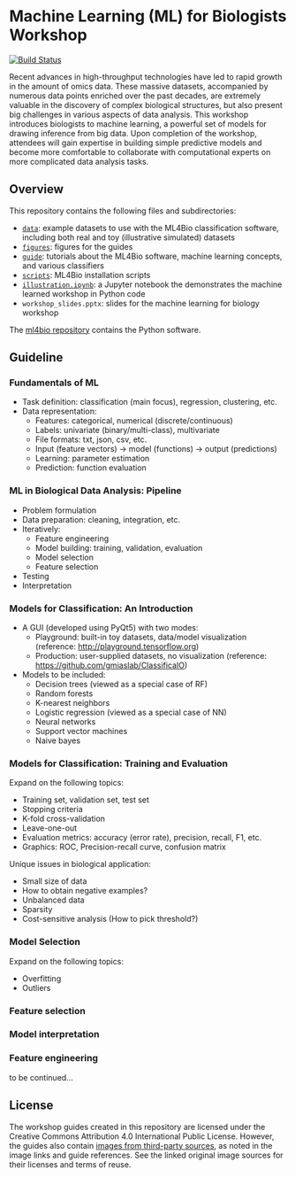 # Machine Learning (ML) for Biologists Workshop
[![Build Status](https://travis-ci.org/gitter-lab/ml-bio-workshop.svg?branch=master)](https://travis-ci.org/gitter-lab/ml-bio-workshop)

Recent advances in high-throughput technologies have led to rapid growth in the amount of omics data.
These massive datasets, accompanied by numerous data points enriched over the past decades, are extremely valuable in the discovery of complex biological structures, but also present big challenges in various aspects of data analysis.
This workshop introduces biologists to machine learning, a powerful set of models for drawing inference from big data.
Upon completion of the workshop, attendees will gain expertise in building simple predictive models and become more comfortable to collaborate with computational experts on more complicated data analysis tasks.

## Overview
This repository contains the following files and subdirectories:
- [`data`](data): example datasets to use with the ML4Bio classification software, including both real and toy (illustrative simulated) datasets
- [`figures`](figures): figures for the guides
- [`guide`](guide): tutorials about the ML4Bio software, machine learning concepts, and various classifiers
- [`scripts`](scripts): ML4Bio installation scripts
- [`illustration.ipynb`](illustration.ipynb): a Jupyter notebook the demonstrates the machine learned workshop in Python code
- `workshop_slides.pptx`: slides for the machine learning for biology workshop

The [ml4bio repository](https://github.com/gitter-lab/ml4bio) contains the Python software.

## Guideline

### Fundamentals of ML

* Task definition: classification (main focus), regression, clustering, etc.
* Data representation:
  * Features: categorical, numerical (discrete/continuous)
  * Labels: univariate (binary/multi-class), multivariate
  * File formats: txt, json, csv, etc.
  * Input (feature vectors) -> model (functions) -> output (predictions)
  * Learning: parameter estimation
  * Prediction: function evaluation

### ML in Biological Data Analysis: Pipeline

* Problem formulation
* Data preparation: cleaning, integration, etc.
* Iteratively:
  * Feature engineering
  * Model building: training, validation, evaluation
  * Model selection
  * Feature selection
* Testing
* Interpretation

### Models for Classification: An Introduction

* A GUI (developed using PyQt5) with two modes:
  * Playground: built-in toy datasets, data/model visualization
    (reference: http://playground.tensorflow.org)
  * Production: user-supplied datasets, no visualization
    (reference: https://github.com/gmiaslab/ClassificaIO)
* Models to be included:
  * Decision trees (viewed as a special case of RF)
  * Random forests
  * K-nearest neighbors
  * Logistic regression (viewed as a special case of NN)
  * Neural networks
  * Support vector machines
  * Naive bayes

### Models for Classification: Training and Evaluation

Expand on the following topics:
* Training set, validation set, test set
* Stopping criteria
* K-fold cross-validation
* Leave-one-out
* Evaluation metrics: accuracy (error rate), precision, recall, F1, etc.
* Graphics: ROC, Precision-recall curve, confusion matrix

Unique issues in biological application:
* Small size of data
* How to obtain negative examples?
* Unbalanced data
* Sparsity
* Cost-sensitive analysis (How to pick threshold?)

### Model Selection

Expand on the following topics:
* Overfitting
* Outliers

### Feature selection

### Model interpretation

### Feature engineering


to be continued...

## License

The workshop guides created in this repository are licensed under the Creative Commons Attribution 4.0 International Public License.
However, the guides also contain [images from third-party sources](figures/third_party_figures), as noted in the image links and guide references.
See the linked original image sources for their licenses and terms of reuse.

